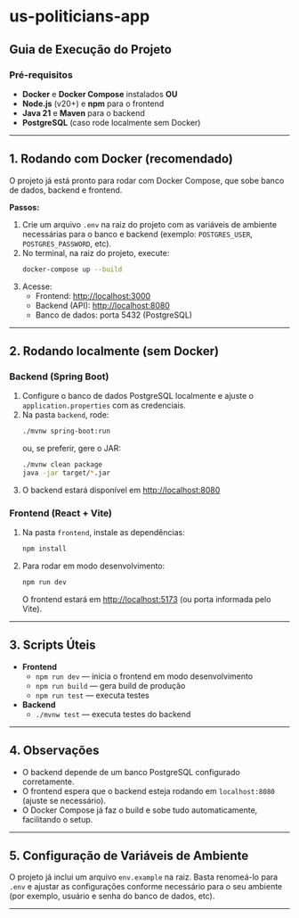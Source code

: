 # us-politicians-app

## Guia de Execução do Projeto

### Pré-requisitos

- **Docker** e **Docker Compose** instalados **OU**
- **Node.js** (v20+) e **npm** para o frontend
- **Java 21** e **Maven** para o backend
- **PostgreSQL** (caso rode localmente sem Docker)

---

## 1. Rodando com Docker (recomendado)

O projeto já está pronto para rodar com Docker Compose, que sobe banco de dados, backend e frontend.

**Passos:**

1. Crie um arquivo `.env` na raiz do projeto com as variáveis de ambiente necessárias para o banco e backend (exemplo: `POSTGRES_USER`, `POSTGRES_PASSWORD`, etc).
2. No terminal, na raiz do projeto, execute:
   ```bash
   docker-compose up --build
   ```
3. Acesse:
   - Frontend: [http://localhost:3000](http://localhost:3000)
   - Backend (API): [http://localhost:8080](http://localhost:8080)
   - Banco de dados: porta 5432 (PostgreSQL)

---

## 2. Rodando localmente (sem Docker)

### Backend (Spring Boot)

1. Configure o banco de dados PostgreSQL localmente e ajuste o `application.properties` com as credenciais.
2. Na pasta `backend`, rode:
   ```bash
   ./mvnw spring-boot:run
   ```
   ou, se preferir, gere o JAR:
   ```bash
   ./mvnw clean package
   java -jar target/*.jar
   ```
3. O backend estará disponível em [http://localhost:8080](http://localhost:8080)

### Frontend (React + Vite)

1. Na pasta `frontend`, instale as dependências:
   ```bash
   npm install
   ```
2. Para rodar em modo desenvolvimento:
   ```bash
   npm run dev
   ```
   O frontend estará em [http://localhost:5173](http://localhost:5173) (ou porta informada pelo Vite).

---

## 3. Scripts Úteis

- **Frontend**
  - `npm run dev` — inicia o frontend em modo desenvolvimento
  - `npm run build` — gera build de produção
  - `npm run test` — executa testes
- **Backend**
  - `./mvnw test` — executa testes do backend

---

## 4. Observações

- O backend depende de um banco PostgreSQL configurado corretamente.
- O frontend espera que o backend esteja rodando em `localhost:8080` (ajuste se necessário).
- O Docker Compose já faz o build e sobe tudo automaticamente, facilitando o setup.

---

## 5. Configuração de Variáveis de Ambiente

O projeto já inclui um arquivo `env.example` na raiz. Basta renomeá-lo para `.env` e ajustar as configurações conforme necessário para o seu ambiente (por exemplo, usuário e senha do banco de dados, etc).

---
